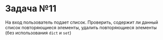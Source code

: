 # Задача №11

На вход пользователь подает список. 
Проверить, содержит ли данный список повторяющиеся элементы, удалить повторяющиеся элементы (без использования `dict` и `set`)
